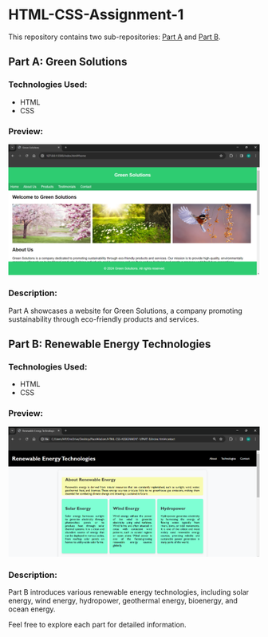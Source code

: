 # HTML-CSS-Assignment-1

This repository contains two sub-repositories: [Part A](https://github.com/mueezbaig/HTML-CSS-ASSIGNMENT-1/tree/main/PART%20A) and [Part B](https://github.com/mueezbaig/HTML-CSS-ASSIGNMENT-1/blob/main/PART-B/snapshots/contact.png).

## Part A: Green Solutions

### Technologies Used:
- HTML
- CSS

### Preview:
[![Part A Preview](https://github.com/mueezbaig/HTML-CSS-ASSIGNMENT-1/blob/main/PART%20A/Snapshots/Home_page.png)](https://github.com/mueezbaig/HTML-CSS-ASSIGNMENT-1/tree/main/PART%20A)

### Description:
Part A showcases a website for Green Solutions, a company promoting sustainability through eco-friendly products and services.

## Part B: Renewable Energy Technologies

### Technologies Used:
- HTML
- CSS

### Preview:
[![Part B Preview](https://github.com/mueezbaig/HTML-CSS-ASSIGNMENT-1/blob/main/PART-B/snapshots/home.png)](https://github.com/mueezbaig/HTML-CSS-ASSIGNMENT-1/tree/main/PART-B)

### Description:
Part B introduces various renewable energy technologies, including solar energy, wind energy, hydropower, geothermal energy, bioenergy, and ocean energy.

Feel free to explore each part for detailed information.
